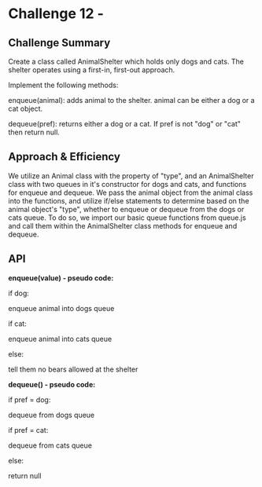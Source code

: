 # Challenge 12 - 

## Challenge Summary

Create a class called AnimalShelter which holds only dogs and cats. The shelter operates using a first-in, first-out approach.

Implement the following methods:

enqueue(animal): adds animal to the shelter. animal can be either a dog or a cat object.

dequeue(pref): returns either a dog or a cat. If pref is not "dog" or "cat" then return null.


## Approach & Efficiency

We utilize an Animal class with the property of "type", and an AnimalShelter class with two queues in it's constructor for dogs and cats, and functions for enqueue and dequeue. We pass the animal object from the animal class into the functions, and utilize if/else statements to determine based on the animal object's "type", whether to enqueue or dequeue from the dogs or cats queue. To do so, we import our basic queue functions from queue.js and call them within the AnimalShelter class methods for enqueue and dequeue.

## API

**enqueue(value) - pseudo code:**

if dog:

  enqueue animal into dogs queue

if cat:

  enqueue animal into cats queue

else:

  tell them no bears allowed at the shelter


**dequeue() - pseudo code:**

if pref = dog:

  dequeue from dogs queue

if pref = cat:

  dequeue from cats queue

else:

  return null
